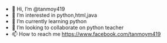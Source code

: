 - 👋 Hi, I’m @tanmoy419
- 👀 I’m interested in python,html,java
- 🌱 I’m currently learning python
- 💞️ I’m looking to collaborate on python teacher
- 📫 How to reach me https://www.facebook.com/tanmoym419

<!---
tanmoy419/tanmoy419 is a ✨ special ✨ repository because its `README.md` (this file) appears on your GitHub profile.
You can click the Preview link to take a look at your changes.
--->
